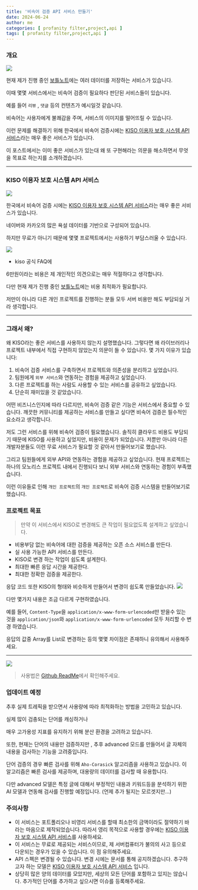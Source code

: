```yaml
---
title: '비속어 검증 API 서비스 만들기'
date: 2024-06-24
author: me
categories: [ profanity filter,project,api ]
tags: [ profanity filter,project,api ]
---
```


### 개요

![](https://i.imgur.com/wbkdWvP.png)

현재 제가 진행 중인 [보틀노트](https://github.com/bottle-note)에는 여러 데이터를 저장하는 서비스가 있습니다.

이때 몇몇 서비스에서는 비속어 검증이 필요하다 판단된 서비스들이 있습니다.

예를 들어 `리뷰` , `댓글` 등의 컨텐츠가 예시일것 같습니다.

비속어는 사용자에게 불쾌감을 주며, 서비스의 이미지를 떨어뜨릴 수 있습니다.

이런 문제를 해결하기 위해 한국에서 비속어 검증시에는 [KISO 이용자 보호 시스템 API 서비스](https://www.safekiso.com/)라는 매우 좋은 서비스가 있습니다.

이 포스트에서는 이미 좋은 서비스가 있는대 왜 또 구현해라는 의문을 해소하면서 무엇을 목표로 하는지를 소개하겠습니다.

---

### KISO 이용자 보호 시스템 API 서비스

![](https://i.imgur.com/C7RsqyK.png)

한국에서 비속어 검증 시에는 [KISO 이용자 보호 시스템 API 서비스](https://www.safekiso.com/)라는 매우 좋은 서비스가 있습니다.

네이버와 카카오의 많은 욕설 데이터를 기반으로 구성되어 있습니다.

하지만 무료가 아니기 때문에 몇몇 프로젝트에서는 사용하기 부담스러울 수 있습니다.

![](https://i.imgur.com/NhyYCA0.png)

- kiso 공식 FAQ에

6만원이라는 비용은 제 개인적인 의견으로는 매우 적절하다고 생각합니다.

다만 현재 제가 진행 중인 [보틀노트](https://github.com/bottle-note)에는 비용 최적화가 필요합니다.

저만이 아니라 다른 개인 프로젝트를 진행하는 분들 모두 서버 비용만 해도 부담되실 거라 생각합니다.

----

### 그래서 왜?

왜 KISO라는 좋은 서비스를 사용하지 않는지 설명했습니다. 그렇다면 왜 라이브러리나 프로젝트 내부에서 직접 구현하지 않았는지 의문이 들 수 있습니다. 몇 가지 이유가 있습니다:

1. 비속어 검증 서비스를 구축하면서 프로젝트와 의존성을 분리하고 싶었습니다.
2. 팀원에게 `외부 서비스`와 연동하는 경험을 제공하고 싶었습니다.
3. 다른 프로젝트를 하는 사람도 사용할 수 있는 서비스를 공유하고 싶었습니다.
4. 단순히 재미있을 것 같았습니다.

어떤 비즈니스인지에 따라 다르지만, 비속어 검증 같은 기능은 서비스에서 중요할 수 있습니다. 깨끗한 커뮤니티를 제공하는 서비스를 만들고 싶다면 비속어 검증은 필수적인 요소라고 생각합니다.

저도 그런 서비스를 위해 비속어 검증이 필요했습니다. 솔직히 클라우드 비용도 부담되기 때문에 KISO를 사용하고 싶었지만, 비용이 문제가 되었습니다. 저뿐만 아니라 다른 개발자분들도 이런 무료 서비스가 필요할 것
같아서 만들어보기로 했습니다.

그리고 팀원들에게 외부 API와 연동하는 경험을 제공하고 싶었습니다. 현재 프로젝트는 하나의 모노리스 프로젝트 내에서 진행되다 보니 외부 서비스와 연동하는 경험이 부족했습니다.

이런 이유들로 인해 `개인 프로젝트`의 `개인 프로젝트`로 비속어 검증 시스템을 만들어보기로 했습니다.

### 프로젝트 목표

> 만약 이 서비스에서 KISO로 변경해도 큰 작업이 필요없도록 설계하고 싶었습니다.

- 비용부담 없는 비속어에 대한 검증을 제공하는 오픈 소스 서비스를 만든다.
- 실 사용 가능한 API 서비스를 만든다.
- KISO로 변경 하는 작업이 쉽도록 설계한다.
- 최대한 빠른 응답 시간을 제공한다.
- 최대한 정확한 검증을 제공한다.

응답 코드 또한 KISO의 형태와 비슷하게 만들어서 변경이 쉽도록 만들었습니다.
![](https://i.imgur.com/6HJU99J.png)

다만 몇가지 내용은 조금 다르게 구현하였습니다.

예를 들어, `Content-Type`을 `application/x-www-form-urlencoded`만 받을수 있는 것을
`application/json`와 `application/x-www-form-urlencoded` 모두 처리할 수 변경 하였습니다.

응답의 값중 Array를 List로 변경하는 등의 몇몇 차이점은 존재하니 유의해서 사용해주세요.

--- 

![](https://i.imgur.com/Vylhhie.png)

> 사용법은 [Github ReadMe](https://github.com/Whale0928/profanity-filter-api)에서 확인해주세요.

### 업데이트 예정

추후 실제 트레픽을 받으면서 사용량에 따라 최적화하는 방법을 고민하고 있습니다.

실제 많이 검충되는 단어를 캐싱하거나

매우 고가용성 지표를 유지하기 위해 분산 환경을 고려하고 있습니다.

또한, 현재는 단어의 내용만 검증하지만 , 추후 advanced 모드를 만들어서 글 자체의 내용을 검사하는 기능을 고려중입니다.

단어 검증의 경우 빠른 검사를 위해 `Aho-Corasick` 알고리즘을 사용하고 있습니다. 이 알고리즘은 빠른 검사를 제공하며, 대용량의 데이터를 검사할 때 유용합니다.

다만 advanced 모델은 특정 글에 대해서 부정적인 내용과 키워드등을 분석하기 위한 AI 모델과 연동해 검사를 진행할 예정입니다. (언제 추가 될지는 모르겟지만...)

### 주의사항

- 이 서비스는 포트폴리오나 비영리 서비스를 할때 최소한의 금액이라도 절약하기 바라는 마음으로 제작되었습니다. 따라서 영리 목적으로 사용할
  경우에는 [KISO 이용자 보호 시스템 API 서비스](https://www.safekiso.com/)를 사용하세요.
- 이 서비스는 무료로 제공되는 서비스이므로, 제 서버컴퓨터가 불의의 사고 등으로 다운되는 경우가 있을 수 있습니다. 이 점 유의해주세요.
- API 스펙은 변경될 수 있습니다. 변경 시에는 문서를 통해 공지하겠습니다. 추구하고자 하는 모델은 [KISO 이용자 보호 시스템 API 서비스](https://www.safekiso.com/) 입니다.
- 상당히 많은 양의 데이터를 모았지만, 세상의 모든 단어를 포함하고 있지는 않습니다. 추가적인 단어를 추가하고 싶으시면 이슈를 등록해주세요.

